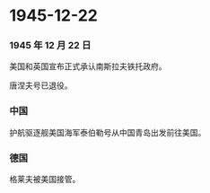 # 1945-12-22

### 1945 年 12 月 22 日

美国和英国宣布正式承认南斯拉夫铁托政府。

唐涅夫号已退役。

### 中国

护航驱逐舰美国海军泰伯勒号从中国青岛出发前往美国。

### 德国

格莱夫被美国接管。